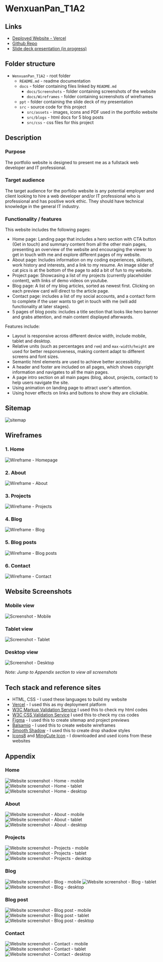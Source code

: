 # WenxuanPan_T1A2

## Links

- [Deployed Website - Vercel](https://wenxuan-pan-portfolio.vercel.app/)
- [Github Repo](https://github.com/wenxuan-pan/WenxuanPan_T1A2)
- [Slide deck presentation (in progress)](https://youtu.be/1TWBLS0f7Rc)

## Folder structure

- `WenxuanPan_T1A2` - root folder
  - `README.md` - readme documentation
  - `docs` - folder containing files linked by `README.md`
    - `docs/Screenshots` - folder containing screenshots of the website
    - `docs/Wireframes` - folder containing screenshots of wireframes
  - `ppt` - folder containing the slide deck of my presentation
  - `src` - source code for this project
    - `src/assets` - images, icons and PDF used in the portfolio website
    - `src/blogs` - html docs for 5 blog posts
    - `src/css` - css files for this project

## Description

### Purpose

The portfolio website is designed to present me as a fullstack web developer and IT professional.

### Target audience

The target audience for the porfolio website is any potential employer and client looking to hire a web developer and/or IT professional who is professional and has positive work ethic. They should have technical knowledge in the general IT industry.

### Functionality / features

This website includes the following pages:

- Home page: Landing page that includes a hero section with CTA button (Get in touch) and summary content from all the other main pages, presenting an overview of the website and encouraging the viewer to get in touch with me and explore different pages of my website.
- About page: Includes information on my coding experiences, skillsets, work history and interests, and a link to my resume. An image slider of cat pics is at the bottom of the page to add a bit of fun to my website.
- Project page: Showcasing a list of my projects (currently placeholder content), with links of demo videos on youtube.
- Blog page: A list of my blog articles, sorted as newest first. Clicking on each preview card will direct to the article page.
- Contact page: includes a list of my social accounts, and a contact form to complete if the user wants to get in touch with me (will add functionality at later stages).
- 5 pages of blog posts: includes a title section that looks like hero banner and grabs attention, and main content displayed afterwards.

Features include:

- Layout is responsive across different device width, include mobile, tablet and desktop.
- Relative units (such as percentages and `rem`) and `max-width/height` are used for better responsiveness, making content adapt to different screens and font sizes.
- Semantic html elements are used to achieve better accessibility.
- A header and footer are included on all pages, which shows copyright information and navigates to all the main pages.
- A page intro section on all main pages (blog, about, projects, contact) to help users navigate the site.
- Using animation on landing page to attract user's attention.
- Using hover effects on links and buttons to show they are clickable.

## Sitemap

![sitemap](docs/Sitemap.png)

## Wireframes

### 1. Home

![Wireframe - Homepage](docs/Wireframes/Home.png)

### 2. About

![Wireframe - About](docs/Wireframes/About.png)

### 3. Projects

![Wireframe - Projects](docs/Wireframes/Projects.png)

### 4. Blog

![Wireframe - Blog](docs/Wireframes/Blog.png)

### 5. Blog posts

![Wireframe - Blog posts](docs/Wireframes/blog-post.png)

### 6. Contact

![Wireframe - Contact](docs/Wireframes/Contact.png)

## Website Screenshots

### Mobile view

![Screenshot - Mobile](docs/Screenshots/mobile-view.png)

### Tablet view

![Screenshot - Tablet](docs/Screenshots/tablet-view.png)

### Desktop view

![Screenshot - Desktop](docs/Screenshots/desktop-view.png)

_Note: Jump to Appendix section to view all screenshots_

## Tech stack and reference sites

- HTML, CSS - I used these languages to build my website
- [Vercel](https://vercel.com/) - I used this as my deployment platform
- [W3C Markup Validation Service](https://validator.w3.org/#validate_by_input) I used this to check my html codes
- [W3C CSS Validation Service](https://jigsaw.w3.org/css-validator/#validate_by_input) I used this to check my css codes
- [Figma](https://www.figma.com/) - I used this to create sitemap and project previews
- [Balsamiq](https://balsamiq.cloud/) - I used this to create website wireframes
- [Smooth Shadow](https://shadows.brumm.af/) - I used this to create drop shadow styles
- [Icons8](https://icons8.com/) and [MingCute Icon](https://www.mingcute.com/) - I downloaded and used icons from these websites

## Appendix

### Home

![Website screenshot - Home - mobile](docs/Screenshots/home-mobile.png)
![Website screenshot - Home - tablet](docs/Screenshots/home-tablet.png)
![Website screenshot - Home - desktop](docs/Screenshots/home-desktop.png)

### About

![Website screenshot - About - mobile](docs/Screenshots/about-mobile.png)
![Website screenshot - About - tablet](docs/Screenshots/about-tablet.png)
![Website screenshot - About - desktop](docs/Screenshots/about-desktop.png)

### Projects

![Website screenshot - Projects - mobile](docs/Screenshots/project-mobile.png)
![Website screenshot - Projects - tablet](docs/Screenshots/project-tablet.png)
![Website screenshot - Projects - desktop](docs/Screenshots/project-desktop.png)

### Blog

![Website screenshot - Blog - mobile](docs/Screenshots/blog-mobile.png)
![Website screenshot - Blog - tablet](docs/Screenshots/blog-tablet.png)
![Website screenshot - Blog - desktop](docs/Screenshots/blog-desktop.png)

### Blog post

![Website screenshot - Blog post - mobile](docs/Screenshots/blog-post-mobile.png)
![Website screenshot - Blog post - tablet](docs/Screenshots/blog-post-tablet.png)
![Website screenshot - Blog post - desktop](docs/Screenshots/blog-post-desktop.png)

### Contact

![Website screenshot - Contact - mobile](docs/Screenshots/contact-mobile.png)
![Website screenshot - Contact - tablet](docs/Screenshots/contact-tablet.png)
![Website screenshot - Contact - desktop](docs/Screenshots/contact-desktop.png)
